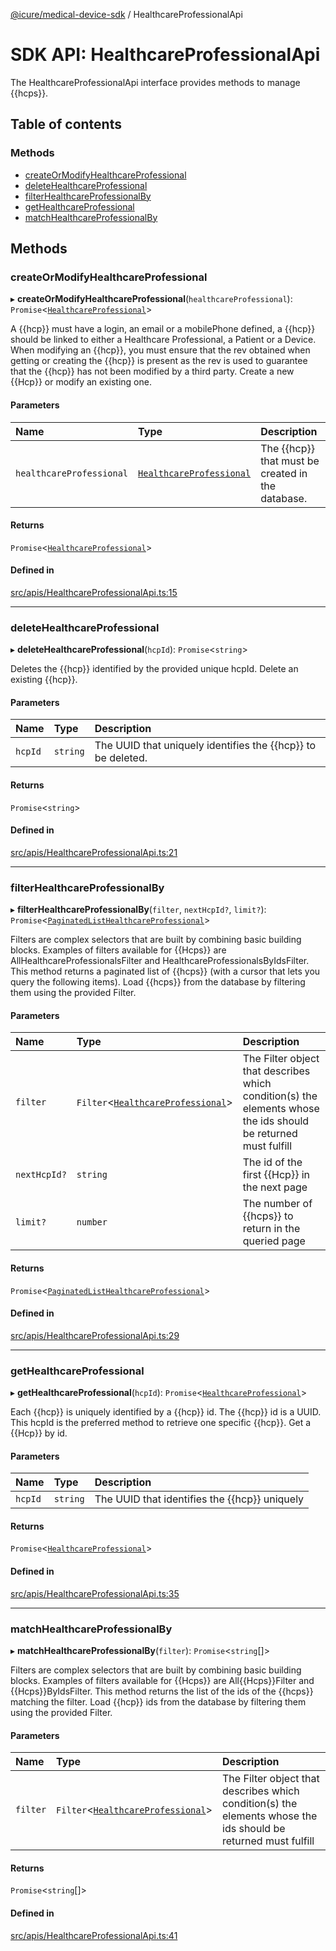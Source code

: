 [@icure/medical-device-sdk](../modules) / HealthcareProfessionalApi

# SDK API: HealthcareProfessionalApi

The HealthcareProfessionalApi interface provides methods to manage {{hcps}}.

## Table of contents

### Methods

- [createOrModifyHealthcareProfessional](HealthcareProfessionalApi#createormodifyhealthcareprofessional)
- [deleteHealthcareProfessional](HealthcareProfessionalApi#deletehealthcareprofessional)
- [filterHealthcareProfessionalBy](HealthcareProfessionalApi#filterhealthcareprofessionalby)
- [getHealthcareProfessional](HealthcareProfessionalApi#gethealthcareprofessional)
- [matchHealthcareProfessionalBy](HealthcareProfessionalApi#matchhealthcareprofessionalby)

## Methods

### createOrModifyHealthcareProfessional

▸ **createOrModifyHealthcareProfessional**(`healthcareProfessional`): `Promise`<[`HealthcareProfessional`](../classes/HealthcareProfessional)\>

A {{hcp}} must have a login, an email or a mobilePhone defined, a {{hcp}} should be linked to either a Healthcare Professional, a Patient or a Device. When modifying an {{hcp}}, you must ensure that the rev obtained when getting or creating the {{hcp}} is present as the rev is used to guarantee that the {{hcp}} has not been modified by a third party.
Create a new {{Hcp}} or modify an existing one.

#### Parameters

| Name | Type | Description |
| :------ | :------ | :------ |
| `healthcareProfessional` | [`HealthcareProfessional`](../classes/HealthcareProfessional) | The {{hcp}} that must be created in the database. |

#### Returns

`Promise`<[`HealthcareProfessional`](../classes/HealthcareProfessional)\>

#### Defined in

[src/apis/HealthcareProfessionalApi.ts:15](https://github.com/icure/icure-medical-device-js-sdk/blob/95efac3/src/apis/HealthcareProfessionalApi.ts#L15)

___

### deleteHealthcareProfessional

▸ **deleteHealthcareProfessional**(`hcpId`): `Promise`<`string`\>

Deletes the {{hcp}} identified by the provided unique hcpId.
Delete an existing {{hcp}}.

#### Parameters

| Name | Type | Description |
| :------ | :------ | :------ |
| `hcpId` | `string` | The UUID that uniquely identifies the {{hcp}} to be deleted. |

#### Returns

`Promise`<`string`\>

#### Defined in

[src/apis/HealthcareProfessionalApi.ts:21](https://github.com/icure/icure-medical-device-js-sdk/blob/95efac3/src/apis/HealthcareProfessionalApi.ts#L21)

___

### filterHealthcareProfessionalBy

▸ **filterHealthcareProfessionalBy**(`filter`, `nextHcpId?`, `limit?`): `Promise`<[`PaginatedListHealthcareProfessional`](../classes/PaginatedListHealthcareProfessional)\>

Filters are complex selectors that are built by combining basic building blocks. Examples of filters available for {{Hcps}} are AllHealthcareProfessionalsFilter and HealthcareProfessionalsByIdsFilter. This method returns a paginated list of {{hcps}} (with a cursor that lets you query the following items).
Load {{hcps}} from the database by filtering them using the provided Filter.

#### Parameters

| Name | Type | Description |
| :------ | :------ | :------ |
| `filter` | `Filter`<[`HealthcareProfessional`](../classes/HealthcareProfessional)\> | The Filter object that describes which condition(s) the elements whose the ids should be returned must fulfill |
| `nextHcpId?` | `string` | The id of the first {{Hcp}} in the next page |
| `limit?` | `number` | The number of {{hcps}} to return in the queried page |

#### Returns

`Promise`<[`PaginatedListHealthcareProfessional`](../classes/PaginatedListHealthcareProfessional)\>

#### Defined in

[src/apis/HealthcareProfessionalApi.ts:29](https://github.com/icure/icure-medical-device-js-sdk/blob/95efac3/src/apis/HealthcareProfessionalApi.ts#L29)

___

### getHealthcareProfessional

▸ **getHealthcareProfessional**(`hcpId`): `Promise`<[`HealthcareProfessional`](../classes/HealthcareProfessional)\>

Each {{hcp}} is uniquely identified by a {{hcp}} id. The {{hcp}} id is a UUID. This hcpId is the preferred method to retrieve one specific {{hcp}}.
Get a {{Hcp}} by id.

#### Parameters

| Name | Type | Description |
| :------ | :------ | :------ |
| `hcpId` | `string` | The UUID that identifies the {{hcp}} uniquely |

#### Returns

`Promise`<[`HealthcareProfessional`](../classes/HealthcareProfessional)\>

#### Defined in

[src/apis/HealthcareProfessionalApi.ts:35](https://github.com/icure/icure-medical-device-js-sdk/blob/95efac3/src/apis/HealthcareProfessionalApi.ts#L35)

___

### matchHealthcareProfessionalBy

▸ **matchHealthcareProfessionalBy**(`filter`): `Promise`<`string`[]\>

Filters are complex selectors that are built by combining basic building blocks. Examples of filters available for {{Hcps}} are All{{Hcps}}Filter and {{Hcps}}ByIdsFilter. This method returns the list of the ids of the {{hcps}} matching the filter.
Load {{hcp}} ids from the database by filtering them using the provided Filter.

#### Parameters

| Name | Type | Description |
| :------ | :------ | :------ |
| `filter` | `Filter`<[`HealthcareProfessional`](../classes/HealthcareProfessional)\> | The Filter object that describes which condition(s) the elements whose the ids should be returned must fulfill |

#### Returns

`Promise`<`string`[]\>

#### Defined in

[src/apis/HealthcareProfessionalApi.ts:41](https://github.com/icure/icure-medical-device-js-sdk/blob/95efac3/src/apis/HealthcareProfessionalApi.ts#L41)
